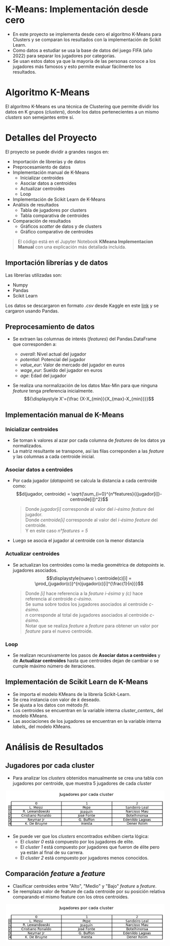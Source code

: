 # K-Means: Implementación desde cero

- En este proyecto se implementa desde cero el algoritmo K-Means para Clusters y se comparan los resultados con la implementación de Scikit Learn.  
- Como datos a estudiar se usa la base de datos del juego FIFA (año 2022) para separar los jugadores por categorias.   
- Se usan estos datos ya que la mayoría de las personas conoce a los jugadores más famosos y esto permite evaluar fácilmente los resultados. 

# Algoritmo K-Means

El algoritmo K-Means es una técnica de Clustering que permite dividir los datos en K grupos (*clusters*), donde los datos pertenecientes a un mismo *clusters* son semejantes entre sí.  

# Detalles del Proyecto

El proyecto se puede dividir a grandes rasgos en:

- Importación de librerías y de datos
- Preprocesamiento de datos
- Implementación manual de K-Means
  - Inicializar centroides
  - Asociar datos a centroides
  - Actualizar centroides
  - Loop
- Implementación de Scikit Learn de K-Means
- Análisis de resultados
  - Tabla de jugadores por clusters
  - Tabla comparativa de centroides 
- Comparación de resultados
  - Gráficos *scatter* de datos y de clusters
  - Gráfico comparativo de centroides
 
> El código está en el Jupyter Notebook **KMeana Implementacion Manual** con una explicación más detallada incluida.
 
## Importación librerías y de datos

Las librerías utilizadas son:
  - Numpy
  - Pandas
  - Scikit Learn

Los datos se descargaron en formato *.csv* desde Kaggle en este [link](https://www.kaggle.com/datasets/stefanoleone992/fifa-22-complete-player-dataset) y se cargaron usando Pandas.

## Preprocesamiento de datos

- Se extraen las columnas de interés (*features*) del Pandas.DataFrame que corresponden a:
  - *overall*: Nivel actual del jugador
  - *potential*: Potencial del jugador
  - *value_eur*: Valor de mercado del jugador en euros
  - *wage_eur*: Sueldo del jugador en euros
  - *age*: Edad del jugador

- Se realiza una normalización de los datos Max-Min para que ninguna *feature* tenga preferencia inicialmente.  
$${\displaystyle X'={\frac {X-X_{min}}{X_{max}-X_{min}}}}$$

## Implementación manual de K-Means

### Inicializar centroides

- Se toman k valores al azar por cada columna de *features* de los datos ya normalizados.
- La matriz resultante se transpone, así las filas correponden a las *feature* y las columnas a cada centroide inicial.

### Asociar datos a centroides

- Por cada jugador (*datapoint*) se calcula la distancia a cada centroide como:
  $$d(jugador, centroide) = \sqrt{\sum_{i=0}^{n°features}{(jugador[i]}-centroide[i])^2}$$
  > Donde *jugador[i]* corresponde al valor del *i-ésimo feature* del jugador.  
  > Donde *centroide[i]* corresponde al valor del *i-ésimo feature* del centroide.   
  > Y en este caso *n°features = 5*  
- Luego se asocia el jugador al centroide con la menor distancia

### Actualizar centroides

- Se actualizan los centroides como la media geométrica de *datapoints* ie. jugadores asociados.
  $$\displaystyle{nuevo \ centroide(c)[i] = \prod_{jugador(c)}^{n}jugador(c)[i]^{\frac{1}{n}}}$$
  > Donde *[i]* hace referencia a la *feature i-ésima* y *(c)* hace referencia al centroide *c-ésimo*.  
  > Se suma sobre todos los jugadores asociados al centroide *c-ésimo*.  
  > *n* corresponde al total de jugadores asociados al centroide *c-ésimo*.   
  > Notar que se realiza *feature* a *feature* para obtener un valor por *feature* para el nuevo centroide.  

### Loop
- Se realizan recursivamente los pasos de **Asociar datos a centroides** y de **Actualizar centroides** hasta que centroides dejan de cambiar o se cumple máximo número de iteraciones.

## Implementación de Scikit Learn de K-Means

- Se importa el modelo KMeans de la librería Scikit-Learn.
- Se crea instancia con valor de *k* deseado.
- Se ajusta a los datos con método *fit*.
- Los centroides se encuentran en la variable interna *cluster_centers_* del modelo KMeans.
- Las asociaciones de los jugadores se encuentran en la variable interna *labels_* del modelo KMeans.
  
# Análisis de Resultados

## Jugadores por cada cluster

- Para analizar los *clusters* obtenidos manualmente se crea una tabla con jugadores por centroide, que muestra 5 jugadores de cada *cluster*

<p align="center">
  <img src="Jugadores por cada cluster.png" width="500" height="auto" />
</p>

- Se puede ver que los *clusters* encontrados exhiben cierta lógica:
  - El *cluster 0* está compuesto por los jugadores de elite.
  - El *cluster 1* está compuesto por jugadores que fueron de élite pero ya están al final de su carrera.
  - El *cluster 2* está compuesto por jugadores menos conocidos.  

## Comparación *feature* a *feature*

- Clasificar centroides entre "Alto", "Medio" y "Bajo" *feature* a *feature*.
- Se reemplaza valor de feature de cada centroide por su posición relativa comparando el mismo feature con los otros centroides.

<p align="center">
  <img src="Jugadores por cada cluster.png" width="500" height="auto" />
</p>
